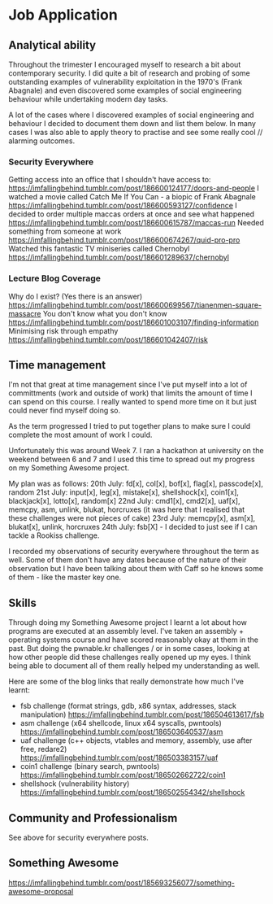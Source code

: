 # Job Application

## Analytical ability

Throughout the trimester I encouraged myself to research a bit about contemporary
security. I did quite a bit of research and probing of some outstanding examples of
vulnerability exploitation in the 1970's (Frank Abagnale) and even discovered some
examples of social engineering behaviour while undertaking modern day tasks.

A lot of the cases where I discovered examples of social engineering and behaviour
I decided to document them down and list them below. In many cases I was also able
to apply theory to practise and see some really cool // alarming outcomes.

### Security Everywhere
Getting access into an office that I shouldn't have access to:
https://imfallingbehind.tumblr.com/post/186600124177/doors-and-people
I watched a movie called Catch Me If You Can - a biopic of Frank Abagnale
https://imfallingbehind.tumblr.com/post/186600593127/confidence
I decided to order multiple maccas orders at once and see what happened
https://imfallingbehind.tumblr.com/post/186600615787/maccas-run
Needed something from someone at work
https://imfallingbehind.tumblr.com/post/186600674267/quid-pro-pro
Watched this fantastic TV miniseries called Chernobyl
https://imfallingbehind.tumblr.com/post/186601289637/chernobyl

### Lecture Blog Coverage
Why do I exist? (Yes there is an answer)
https://imfallingbehind.tumblr.com/post/186600699567/tianenmen-square-massacre
You don't know what you don't know
https://imfallingbehind.tumblr.com/post/186601003107/finding-information
Minimising risk through empathy
https://imfallingbehind.tumblr.com/post/186601042407/risk

<!-- more coming soon^tm -->

## Time management
I'm not that great at time management since I've put myself into a lot of
committments (work and outside of work) that limits the amount of time I can spend
on this course. I really wanted to spend more time on it but just could never find
myself doing so.

As the term progressed I tried to put together plans to make sure I could complete
the most amount of work I could.

Unfortunately this was around Week 7. I ran a hackathon at university on the weekend
between 6 and 7 and I used this time to spread out my progress on my Something
Awesome project.

My plan was as follows:
20th July: fd[x], col[x], bof[x], flag[x], passcode[x], random
21st July: input[x], leg[x], mistake[x], shellshock[x], coin1[x], blackjack[x], lotto[x], random[x]
22nd July: cmd1[x], cmd2[x], uaf[x], memcpy, asm, unlink, blukat, horcruxes
(it was here that I realised that these challenges were not pieces of cake)
23rd July: memcpy[x], asm[x], blukat[x], unlink, horcruxes
24th July: fsb[X] - I decided to just see if I can tackle a Rookiss challenge.

I recorded my observations of security everywhere throughout the term as well.
Some of them don't have any dates because of the nature of their observation but I
have been talking about them with Caff so he knows some of them - like the master
key one.

## Skills
Through doing my Something Awesome project I learnt a lot about how programs are
executed at an assembly level. I've taken an assembly + operating systems course
and have scored reasonably okay at them in the past. But doing the pwnable.kr 
challenges / or in some cases, looking at how other people did these challenges
really opened up my eyes. I think being able to document all of them really helped
my understanding as well.

Here are some of the blog links that really demonstrate how much I've learnt:

- fsb challenge (format strings, gdb, x86 syntax, addresses, stack manipulation)
https://imfallingbehind.tumblr.com/post/186504613617/fsb
- asm challenge (x64 shellcode, linux x64 syscalls, pwntools)
https://imfallingbehind.tumblr.com/post/186503640537/asm
- uaf challenge (c++ objects, vtables and memory, assembly, use after free, redare2)
https://imfallingbehind.tumblr.com/post/186503383157/uaf
- coin1 challenge (binary search, pwntools)
https://imfallingbehind.tumblr.com/post/186502662722/coin1
- shellshock (vulnerability history)
https://imfallingbehind.tumblr.com/post/186502554342/shellshock

## Community and Professionalism
See above for security everywhere posts.

## Something Awesome
https://imfallingbehind.tumblr.com/post/185693256077/something-awesome-proposal




